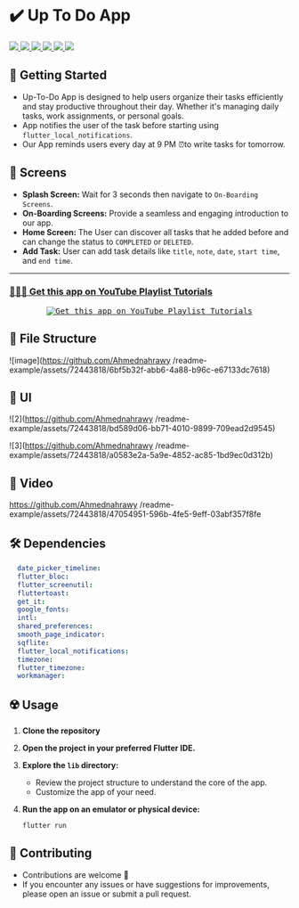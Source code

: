 # ✔️ Up To Do App

<div align="start">
     <a href="https://api.visitorbadge.io/api/visitors?path=readme-example&label=People%20who%20visited%20this%20page&countColor=%23263759" target="_blank">
        <img src="https://api.visitorbadge.io/api/visitors?path=readme-example&label=People%20who%20visited%20this%20page&countColor=%23263759" target="_blank" />
    </a>
    <a href="https://www.linkedin.com/in/ahmad-alnahrawyy/" target="_blank">
        <img src="https://img.shields.io/badge/LinkedIn-0077B5?style=for-the-badge&logo=linkedin&logoColor=white" target="_blank" />
    </a>
  <a href="mailto:ahmad_alnahrawy@hotmail.com">
    <img src="https://img.shields.io/badge/Gmail-333333?style=for-the-badge&logo=gmail&logoColor=red" />
  </a>
    <a href="https://www.youtube.com/channel/UCHezStfLt6G4Fr9j4JCAUvA">
    <img src="https://img.shields.io/badge/Youtube-red?style=for-the-badge&logo=youtube&logoColor=white" />
  </a>
     <a href="https://www.upwork.com/freelancers/~01cef88f2acf7dd0d1">
    <img src="https://img.shields.io/badge/Portfolio-0077B5?style=for-the-badge&logoColor=white" />
  </a>
     </a>
     <a href="https://t.me/ahmadAlnahrawy">
    <img src="https://img.shields.io/badge/Telegram-0077B5?style=for-the-badge&logo=telegram&logoColor=white" />
  </a>
</div>

## 🚀 Getting Started

- Up-To-Do App is designed to help users organize their tasks efficiently and stay productive throughout their day. Whether it's managing daily tasks, work assignments, or personal goals.
- App notifies the user of the task before starting using `flutter_local_notifications`.
- Our App reminds users every day at 9 PM ⏰to write tasks for tomorrow.

## 🤳 Screens

- **Splash Screen:** Wait for 3 seconds then navigate to `On-Boarding Screens`. 
- **On-Boarding Screens:** Provide a seamless and engaging introduction to our app.
- **Home Screen:** The User can discover all tasks that he added before and can change the status to `COMPLETED` or `DELETED`.
- **Add Task:** User can add task details like `title`, `note`, `date`, `start time`, and `end time`.

<hr>
<h3>
  <a href="https://www.youtube.com/watch?v=eRK9pI98EUk&list=PLYfTCw9blWRNh4jiQO3kVNd34jUD6MD9m&index=1&t=4s&pp=gAQBiAQB">
    👨🏻‍🎓 Get this app on YouTube Playlist Tutorials
  </a>
</h3>
<p align= "center">
    <a href="https://www.youtube.com/watch?v=eRK9pI98EUk&list=PLYfTCw9blWRNh4jiQO3kVNd34jUD6MD9m&index=1&t=4s&pp=gAQBiAQB">
     <kbd>
        <img  src="https://github.com/Ahmednahrawy /readme-example/assets/72443818/0f267f9e-d2a3-41c6-8a4b-17a0b12abd6d" alt="Get this app on YouTube Playlist Tutorials">
     </kbd>
  </a>


## 📁 File Structure

![image](https://github.com/Ahmednahrawy /readme-example/assets/72443818/6bf5b32f-abb6-4a88-b96c-e67133dc7618)

## 📱 UI

![2](https://github.com/Ahmednahrawy /readme-example/assets/72443818/bd589d06-bb71-4010-9899-709ead2d9545)

![3](https://github.com/Ahmednahrawy /readme-example/assets/72443818/a0583e2a-5a9e-4852-ac85-1bd9ec0d312b)

## 🎥 Video

https://github.com/Ahmednahrawy /readme-example/assets/72443818/47054951-596b-4fe5-9eff-03abf357f8fe

## 🛠 Dependencies

```pubspec.yaml
  date_picker_timeline: 
  flutter_bloc: 
  flutter_screenutil: 
  fluttertoast: 
  get_it: 
  google_fonts: 
  intl: 
  shared_preferences: 
  smooth_page_indicator: 
  sqflite: 
  flutter_local_notifications: 
  timezone: 
  flutter_timezone: 
  workmanager: 
```

## ☢️ Usage

1. **Clone the repository**

2. **Open the project in your preferred Flutter IDE.**

3. **Explore the `lib` directory:**

    - Review the project structure to understand the core of the app.
    - Customize the app of your need.

4. **Run the app on an emulator or physical device:**

    ```bash
    flutter run
    ```

## 🚨 Contributing

- Contributions are welcome 💜
- If you encounter any issues or have suggestions for improvements, please open an issue or submit a pull request.

